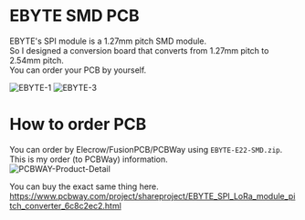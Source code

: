 # EBYTE SMD PCB

EBYTE's SPI module is a 1.27mm pitch SMD module.   
So I designed a conversion board that converts from 1.27mm pitch to 2.54mm pitch.   
You can order your PCB by yourself.   

![EBYTE-1](https://user-images.githubusercontent.com/6020549/221338426-3c8d49e3-4081-4e10-8795-6a3bebaf204d.JPG)
![EBYTE-3](https://user-images.githubusercontent.com/6020549/221338428-9e5c2880-35d6-475d-b9c4-e1db74b9d269.JPG)

# How to order PCB
You can order by Elecrow/FusionPCB/PCBWay using ```EBYTE-E22-SMD.zip```.   
This is my order (to PCBWay) information.   
![PCBWAY-Product-Detail](https://user-images.githubusercontent.com/6020549/221338443-f41ff9bc-7bdd-4623-8f12-cddb5fa80613.jpg)


You can buy the exact same thing here.   
https://www.pcbway.com/project/shareproject/EBYTE_SPI_LoRa_module_pitch_converter_6c8c2ec2.html

